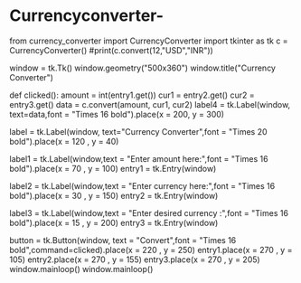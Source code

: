 # Currencyconverter-
from currency_converter import CurrencyConverter
import tkinter as tk
c = CurrencyConverter()
#print(c.convert(12,"USD","INR"))

window = tk.Tk()
window.geometry("500x360")
window.title("Currency Converter")

def clicked():
    amount = int(entry1.get())
    cur1 = entry2.get()
    cur2 = entry3.get()
    data = c.convert(amount, cur1, cur2)
    label4 = tk.Label(window, text=data,font = "Times 16 bold").place(x = 200, y = 300)


label = tk.Label(window, text="Currency Converter",font = "Times 20 bold").place(x = 120 , y = 40)

label1 = tk.Label(window,text = "Enter amount here:",font = "Times 16 bold").place(x = 70 , y = 100)
entry1 = tk.Entry(window)

label2 = tk.Label(window,text = "Enter currency here:",font = "Times 16 bold").place(x = 30 , y = 150)
entry2 = tk.Entry(window)

label3 = tk.Label(window,text = "Enter  desired currency :",font = "Times 16 bold").place(x = 15 , y = 200)
entry3 = tk.Entry(window)

button = tk.Button(window, text = "Convert",font = "Times 16 bold",command=clicked).place(x = 220 , y = 250)
entry1.place(x = 270 , y = 105)
entry2.place(x = 270 , y = 155)
entry3.place(x = 270 , y = 205)
window.mainloop()
window.mainloop()
